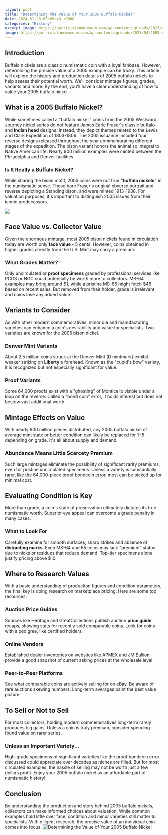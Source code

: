 ```yaml
---
layout: post
title: "Determining the Value of Your 2005 Buffalo Nickel"
date: 2024-01-20 05:09:49 +0000
categories: "History"
excerpt_image: https://parrisislandmuseum.com/wp-content/uploads/2023/04/2005-buffalo-nickel-value-scaled.jpeg
image: https://parrisislandmuseum.com/wp-content/uploads/2023/04/2005-buffalo-nickel-value-scaled.jpeg
---
```


## Introduction
Buffalo nickels are a classic numismatic coin with a loyal fanbase. However, determining the precise value of a 2005 example can be tricky. This article will explore the history and production details of 2005 buffalo nickels to help assess their potential worth. We'll consider mintage figures, grades, variants and more. By the end, you'll have a clear understanding of how to value your 2005 buffalo nickel.
## What is a 2005 Buffalo Nickel? 
While sometimes called a "buffalo nickel," coins from the 2005 Westward Journey nickel series do not feature James Earle Fraser's classic [buffalo](https://store.fi.io.vn/collection/dog-mom) and **Indian head** designs. Instead, they depict themes related to the Lewis and Clark Expedition of 1803-1806. 
The 2005 issuance included four reverse designs released throughout the year commemorating different stages of the expedition. The bison variant honors the animal so integral to Native American life. Nearly 900 million examples were minted between the Philadelphia and Denver facilities.
### Is It Really a Buffalo Nickel?
While sharing the bison motif, 2005 coins were not true **"buffalo nickels"** in the numismatic sense. Those bore Fraser's original obverse portrait and reverse depicting a Standing bison, and were minted 1913-1938. For valuation purposes, it's important to distinguish 2005 issues from their iconic predecessors.

![](https://slotsbus613.weebly.com/uploads/1/3/6/4/136458657/146119829.jpg)
## Face Value vs. Collector Value
Given the enormous mintage, most 2005 bison nickels found in circulation today are worth only **face value** - 5 cents. However, coins obtained in higher grades directly from the U.S. Mint may carry a premium.
### What Grades Matter?
Only uncirculated or **proof specimens** graded by professional services like PCGS or NGC could potentially be worth more to collectors. MS-64 examples may bring around $1, while a pristine MS-66 might fetch $46 based on recent sales. But removed from their holder, grade is irrelevant and coins lose any added value.
## Variants to Consider
As with other modern commemoratives, minor die and manufacturing varieties can enhance a coin's desirability and value for specialists. Two varieties are known for the 2005 bison nickel.
### Denver Mint Variants
About 2.5 million coins struck at the Denver Mint (D mintmark) exhibit weaker striking on **Liberty**'s forehead. Known as the "cupid's bow" variety, it is recognized but not especially significant for value. 
### Proof Variants
Some 64,000 proofs exist with a "ghosting" of Monticello visible under a loop on the reverse. Called a "bond coin" error, it holds interest but does not bestow vast additional worth.
## Mintage Effects on Value
With nearly 900 million pieces distributed, any 2005 buffalo nickel of average mint state or better condition can likely be replaced for $1-$5 depending on grade. It's all about supply and demand.
### Abundance Means Little Scarcety Premium 
Such large mintages eliminate the possibility of significant rarity premiums, even for pristine uncirculated specimens. Unless a variety is substantially rarer, like the 64,000-piece proof bondcoin error, most can be picked up for minimal cost.
## Evaluating Condition is Key
More than grade, a coin's state of preservation ultimately dictates its true numismatic worth. Superior eye appeal can overcome a grade penalty in many cases.
### What to Look For
Carefully examine for smooth surfaces, sharp strikes and absence of **distracting marks**. Even MS-64 and 65 coins may lack "premium" status due to nicks or residues that reduce demand. Top-tier specimens alone justify pricing above $10.
## Where to Research Values
With a basic understanding of production figures and condition parameters, the final key is doing research on marketplace pricing. Here are some top resources:
### Auction Price Guides
Sources like Heritage and GreatCollections publish auction **price guide** recaps, showing stats for recently sold comparable coins. Look for coins with a pedigree, like certified holders.
### Online Vendors 
Established dealer inventories on websites like APMEX and JM Bullion provide a good snapshot of current asking prices at the wholesale level.
### Peer-to-Peer Platforms
See what comparable coins are actively selling for on eBay. Be aware of rare auctions skewing numbers. Long-term averages paint the best value picture.
## To Sell or Not to Sell
For most collectors, holding modern commemoratives long-term rarely produces big gains. Unless a coin is truly premium, consider spending found value on rarer series.
### Unless an Important Variety...
High-grade specimens of significant varieties like the proof bondcoin error discussed could appreciate over decades as niches are filled. But for most circulated examples, the hassle of selling may not be worth just a few dollars profit. Enjoy your 2005 buffalo nickel as an affordable part of numismatic history!
## Conclusion
By understanding the production and story behind 2005 buffalo nickels, collectors can make informed choices about valuation. While common examples hold little over face, condition and minor varieties still matter to specialists. With diligent research, the precise value of an individual coin comes into focus.
![Determining the Value of Your 2005 Buffalo Nickel](https://parrisislandmuseum.com/wp-content/uploads/2023/04/2005-buffalo-nickel-value-scaled.jpeg)